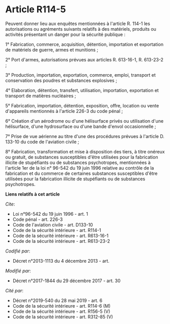 # Article R114-5

Peuvent donner lieu aux enquêtes mentionnées à l'article R. 114-1 les autorisations ou agréments suivants relatifs à des
matériels, produits ou activités présentant un danger pour la sécurité publique : 

1° Fabrication, commerce, acquisition, détention, importation et exportation de matériels de guerre, armes et munitions ; 

2° Port d'armes, autorisations prévues aux articles R. 613-16-1, 
R. 613-23-2 ; 

3° Production, importation, exportation, commerce, emploi, transport et conservation des poudres et substances explosives ; 

4° Elaboration, détention, transfert, utilisation, importation, exportation et transport de matières nucléaires ; 

5° Fabrication, importation, détention, exposition, offre, location ou vente d'appareils mentionnés à l'article 226-3 du code
pénal ; 

6° Création d'un aérodrome ou d'une hélisurface privés ou utilisation d'une hélisurface, d'une hydrosurface ou d'une bande
d'envol occasionnelle ; 

7° Prise de vue aérienne au titre d'une des procédures prévues à l'article D. 133-10 du code de l'aviation civile ; 

8° Fabrication, transformation et mise à disposition des tiers, à titre onéreux ou gratuit, de substances susceptibles d'être
utilisées pour la fabrication illicite de stupéfiants ou de substances psychotropes, mentionnées à l'article 1er de la loi n°
96-542 du 19 juin 1996 relative au contrôle de la fabrication et du commerce de certaines substances susceptibles d'être
utilisées pour la fabrication illicite de stupéfiants ou de substances psychotropes.

**Liens relatifs à cet article**

_Cite_:

  - Loi n°96-542 du 19 juin 1996 - art. 1
  - Code pénal - art. 226-3
  - Code de l'aviation civile - art. D133-10
  - Code de la sécurité intérieure - art. R114-1
  - Code de la sécurité intérieure - art. R613-16-1
  - Code de la sécurité intérieure - art. R613-23-2

_Codifié par_:

  - Décret n°2013-1113 du 4 décembre 2013 - art.

_Modifié par_:

  - Décret n°2017-1844 du 29 décembre 2017 - art. 30

_Cité par_:

  - Décret n°2019-540 du 28 mai 2019 - art. 6
  - Code de la sécurité intérieure - art. R114-6 (M)
  - Code de la sécurité intérieure - art. R156-5 (V)
  - Code de la sécurité intérieure - art. R312-85 (V)
